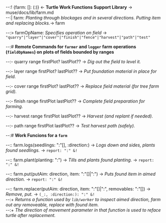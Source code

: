 --:! {farm: []: (:)} <- **Turtle Work Functions Support Library** -> muse/docs/lib/farm.md      
--:| farm: _Planting through blockages and in several directions. Putting item and replacing blocks._-> farm  

--:> farmOpName: _Specifies operation on field_ -> `"quarry"|"layer"|"cover"|"finish"|"fence"|"harvest"|"path"|"test"`  

--:# **Remote Commands for `farmer` and `logger` farm operations (`fieldOpNames`) on plots of fields bounded by ranges**  

--:- quarry range firstPlot? lastPlot?? -> _Dig out the field to level it._  

--:- layer range firstPlot? lastPlot?? -> _Put foundation material in place for field._  

--:- cover range firstPlot? lastPlot?? -> _Replace field material (for tree farm grid)._  

--:- finish range firstPlot lastPlot?? -> _Complete field preparation for farming._  

--:- harvest range firstPlot lastPlot?? -> _Harvest (and replant if needed)._  

--:- path range firstPlot lastPlot?? -> _Test harvest path (safely)._  

--:# **Work Funcions for a `farm`**  

--:: farm.logs(seedlings: ":"[], :direction:) -> _Logs down and sides, plants found seedlings._ -> `report: ":" &!`  

--:: farm.plant(planting: ":") -> _Tills and plants found planting._ -> `report: ":" &!`   

--:: farm.put(putAim: direction, item: ":"[]|":") -> _Puts found item in aimed direction._ ->  `report: ":" &!`  

--:: farm.replacer(putAim: direction, item: ":"[]|":", removables: ":"[]) -> _Remove, put._ -> `(_:, :direction:): ":" &!`     
--:+ _Returns a function used by `lib/worker` to inspect aimed direction, farm out any removeable, replace with found item._    
--:+ _The direction of movement parameter in that function is used to reface turtle after replacement._  